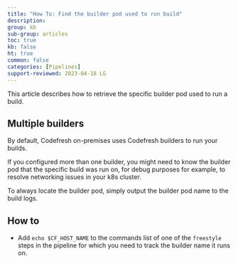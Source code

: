 ```yaml
---
title: "How To: Find the builder pod used to run build"
description: 
group: kb
sub-group: articles
toc: true
kb: false
ht: true
common: false
categories: [Pipelines]
support-reviewed: 2023-04-18 LG
---
```


This article describes how to retrieve the specific builder pod used to run a build. 

## Multiple builders
By default, Codefresh on-premises uses Codefresh builders to run your builds. 

If you configured more than one builder, you might need to know the builder pod that the specific build was run on, for debug purposes for example, to resolve networking issues in your k8s cluster.

To always locate the builder pod, simply output the builder pod name to the build logs. 

## How to

* Add `echo $CF_HOST_NAME` to the commands list of one of the `freestyle` steps in the pipeline for which you need to track the builder name it runs on.

